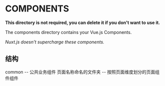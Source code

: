 # COMPONENTS

**This directory is not required, you can delete it if you don't want to use it.**

The components directory contains your Vue.js Components.

_Nuxt.js doesn't supercharge these components._


## 结构
common -- 公共业务组件
页面名称命名的文件夹 -- 按照页面维度划分的页面组件组件
